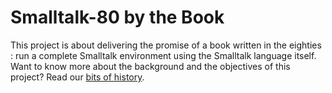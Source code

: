 # Smalltalk-80 by the Book

This project is about delivering the promise of a book written in the eighties : run a complete Smalltalk environment using the Smalltalk language itself. Want to know more about the background and the objectives of this project? Read our [bits of history](History.md).

